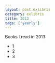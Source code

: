 ```yaml
---
layout: post.exlibris
category: exlibris
title: 2013
tags: ['yearly']
---
```


Books I read in 2013
* 1
* 2
* 3

